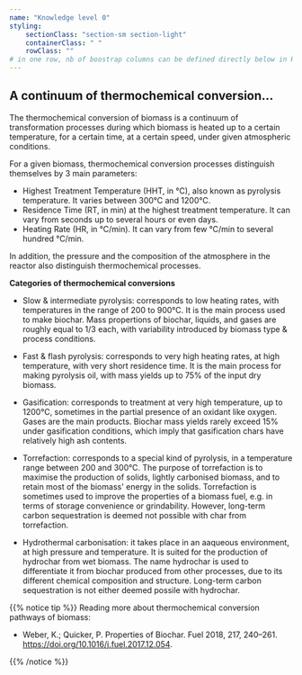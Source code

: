 ```yaml
---
name: "Knowledge level 0"
styling:
    sectionClass: "section-sm section-light"
    containerClass: " "
    rowClass: ""
# in one row, nb of boostrap columns can be defined directly below in HTML
---
```


<div class="col-md-8">

## **A continuum of thermochemical conversion...**

The thermochemical conversion of biomass is a continuum of transformation processes during which biomass is heated up to a certain temperature, for a certain time, at a certain speed, under given atmospheric conditions. 

For a given biomass, thermochemical conversion processes distinguish themselves by 3 main parameters:
- Highest Treatment Temperature (HHT, in &deg;C), also known as pyrolysis temperature. It varies between 300&deg;C and 1200&deg;C. 
- Residence Time (RT, in min) at the highest treatment temperature. It can vary from seconds up to several hours or even days.
- Heating Rate (HR, in &deg;C/min). It can vary from few &deg;C/min to several hundred &deg;C/min. 

In addition, the pressure and the composition of the atmosphere in the reactor also distinguish thermochemical processes. 

**Categories of thermochemical conversions**

</div>

<div class="col-md-4">
</div>

<div class="col-md-5">

- Slow & intermediate pyrolysis: corresponds to low heating rates, with temperatures in the range of 200 to 900&deg;C. It is the main process used to make biochar. Mass propertions of biochar, liquids, and gases are roughly equal to 1/3 each, with variability introduced by biomass type & process conditions.

- Fast & flash pyrolysis: corresponds to very high heating rates, at high temperature, with very short residence time. It is the main process for making pyrolysis oil, with mass yields up to 75% of the input dry biomass.

- Gasification: corresponds to treatment at very high temperature, up to 1200&deg;C, sometimes in the partial presence of an oxidant like oxygen. Gases are the main products. Biochar mass yields rarely exceed 15% under gasification conditions, which imply that gasification chars have relatively high ash contents.
</div>
<div class="col-md-5 col-md-push-1">

- Torrefaction: corresponds to a special kind of pyrolysis, in a temperature range between 200 and 300&deg;C. The purpose of torrefaction is to maximise the production of solids, lightly carbonised biomass, and to retain most of the biomass' energy in the solids. Torrefaction is sometimes used to improve the properties of a biomass fuel, e.g. in terms of storage convenience or grindability. However, long-term carbon sequestration is deemed not possible with char from torrefaction.

- Hydrothermal carbonisation: it takes place in an aaqueous environment, at high pressure and temperature. It is suited for the production of hydrochar from wet biomass. The name hydrochar is used to differentiate it from biochar produced from other processes, due to its different chemical composition and structure. Long-term carbon sequestration is not either deemed possile with hydrochar.
</div>
<div class="col-md-8 col-md-push-1">

{{% notice tip %}}
  Reading more about thermochemical conversion pathways of biomass:<br />
  - Weber, K.; Quicker, P. Properties of Biochar. Fuel 2018, 217, 240–261. https://doi.org/10.1016/j.fuel.2017.12.054.

{{% /notice %}}

</div>